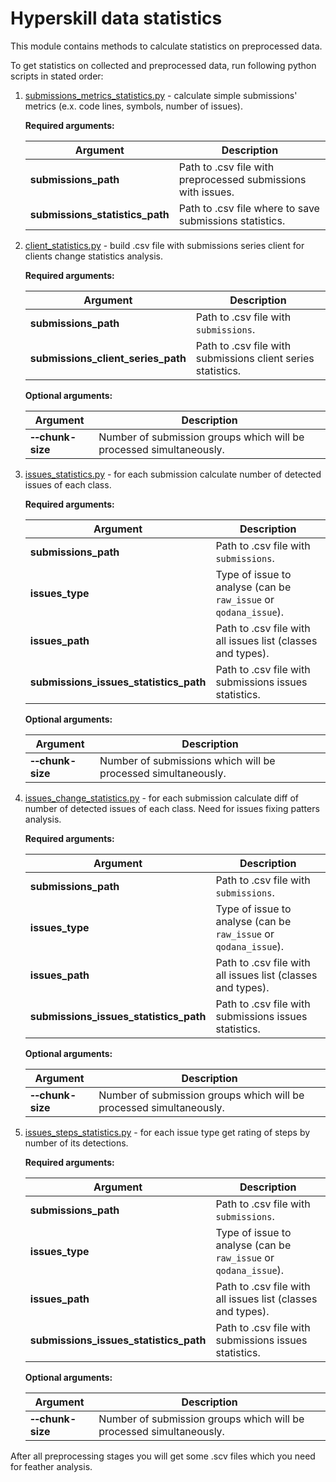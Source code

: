 # Hyperskill data statistics

This module contains methods to calculate statistics on preprocessed data. 

To get statistics on collected and preprocessed data, run following python scripts in stated order:

1. [submissions_metrics_statistics.py](submissions_metrics_statistics.py) - calculate simple submissions' metrics 
   (e.x. code lines, symbols, number of issues). 

    **Required arguments:**

    | Argument | Description |
    |----------|-------------|
    |**submissions_path**| Path to .csv file with preprocessed submissions with issues. |
    |**submissions_statistics_path**| Path to .csv file where to save submissions statistics. |

2. [client_statistics.py](client_statistics.py) - build .csv file with submissions series client
   for clients change statistics analysis.
   
    **Required arguments:**
    
    | Argument | Description |
    |----------|-------------|
    |**submissions_path**| Path to .csv file with `submissions`. |
    |**submissions_client_series_path**| Path to .csv file with submissions client series statistics. |

    **Optional arguments:**
    
    | Argument | Description |
    |----------|-------------|
    | **&#8209;&#8209;chunk-size** | Number of submission groups which will be processed simultaneously. |

3. [issues_statistics.py](issues_statistics.py) - for each submission calculate number of 
   detected issues of each class.

    **Required arguments:**

    | Argument | Description |
    |----------|-------------|
    |**submissions_path**| Path to .csv file with `submissions`. |
    |**issues_type**| Type of issue to analyse (can be `raw_issue` or `qodana_issue`). |
    |**issues_path**| Path to .csv file with all issues list (classes and types). |
    |**submissions_issues_statistics_path**| Path to .csv file with submissions issues statistics. |

    **Optional arguments:**
    
    | Argument | Description |
    |----------|-------------|
    | **&#8209;&#8209;chunk-size** | Number of submissions which will be processed simultaneously. |


4. [issues_change_statistics.py](issues_change_statistics.py) - for each submission calculate 
   diff of number of detected issues of each class. Need for issues fixing patters analysis.
   
    **Required arguments:**
   
    | Argument | Description |
    |----------|-------------|
    |**submissions_path**| Path to .csv file with `submissions`. |
    |**issues_type**| Type of issue to analyse (can be `raw_issue` or `qodana_issue`). |
    |**issues_path**| Path to .csv file with all issues list (classes and types). |
    |**submissions_issues_statistics_path**| Path to .csv file with submissions issues statistics. |

    **Optional arguments:**
    
    | Argument | Description |
    |----------|-------------|
    | **&#8209;&#8209;chunk-size** | Number of submission groups which will be processed simultaneously. |

4. [issues_steps_statistics.py](issues_steps_statistics.py) - for each issue type get rating of steps
   by number of its detections.
   
    **Required arguments:**
   
    | Argument | Description |
    |----------|-------------|
    |**submissions_path**| Path to .csv file with `submissions`. |
    |**issues_type**| Type of issue to analyse (can be `raw_issue` or `qodana_issue`). |
    |**issues_path**| Path to .csv file with all issues list (classes and types). |
    |**submissions_issues_statistics_path**| Path to .csv file with submissions issues statistics. |

    **Optional arguments:**
    
    | Argument | Description |
    |----------|-------------|
    | **&#8209;&#8209;chunk-size** | Number of submission groups which will be processed simultaneously. |


After all preprocessing stages you will get some .scv files which you need for feather analysis.